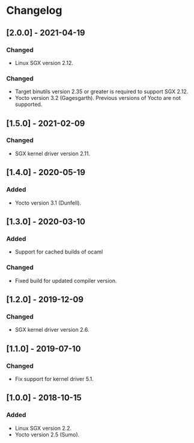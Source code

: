 # Changelog

## [2.0.0] - 2021-04-19

### Changed

- Linux SGX version 2.12.

### Changed

- Target binutils version 2.35 or greater is required to support SGX 2.12.
- Yocto version 3.2 (Gagesgarth). Previous versions of Yocto are not supported.

## [1.5.0] - 2021-02-09

### Changed

- SGX kernel driver version 2.11.

## [1.4.0] - 2020-05-19

### Added

- Yocto version 3.1 (Dunfell).

## [1.3.0] - 2020-03-10

### Added

- Support for cached builds of ocaml

### Changed

- Fixed build for updated compiler version.

## [1.2.0] - 2019-12-09

### Changed

- SGX kernel driver version 2.6.

## [1.1.0] - 2019-07-10

### Changed

- Fix support for kernel driver 5.1.

## [1.0.0] - 2018-10-15

### Added

- Linux SGX version 2.2.
- Yocto version 2.5 (Sumo).


